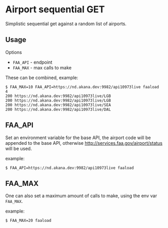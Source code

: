 # Airport sequential GET

Simplistic sequential get against a random list of airports.


## Usage

Options

* `FAA_API` - endpoint
* `FAA_MAX` - max calls to make

These can be combined, example:

```
$ FAA_MAX=10 FAA_API=https://nd.akana.dev:9982/api10973live faaload
4
200 https://nd.akana.dev:9982/api10973live/LGB
200 https://nd.akana.dev:9982/api10973live/LGB
200 https://nd.akana.dev:9982/api10973live/SEA
200 https://nd.akana.dev:9982/api10973live/DAL
```

## FAA_API
Set an environment variable for the base API, the airport code will be appended to the base API, otherwise http://services.faa.gov/airport/status will be used.

example:

```
$ FAA_API=https://nd.akana.dev:9982/api10973live faaload
```

## FAA_MAX

One can also set a maximum amount of calls to make, using the env var `FAA_MAX`.

example:

```
$ FAA_MAX=20 faaload
```